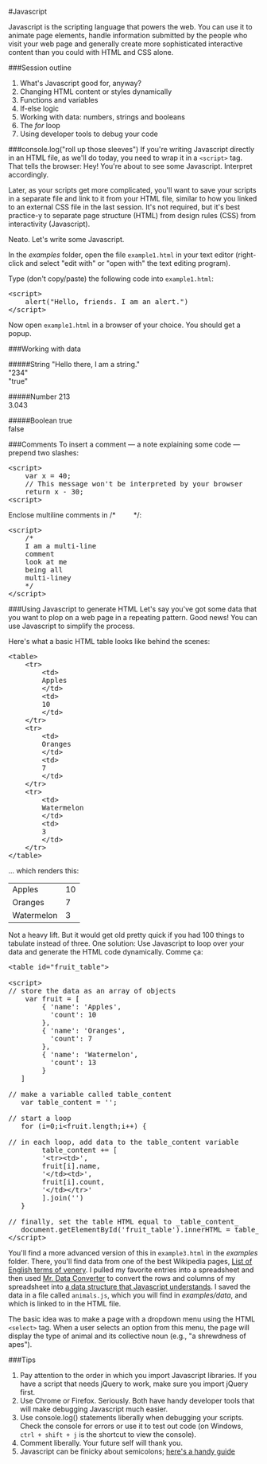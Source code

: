 #Javascript

Javascript is the scripting language that powers the web. You can use it to animate page elements, handle information submitted by the people who visit your web page and generally create more sophisticated interactive content than you could with HTML and CSS alone.

###Session outline
<ol>
<li>What's Javascript good for, anyway?</li>
<li>Changing HTML content or styles dynamically</li>
<li>Functions and variables</li>
<li>If-else logic</li>
<li>Working with data: numbers, strings and booleans</li>
<li>The <em>for</em> loop</li>
<li>Using developer tools to debug your code</li>
</ol>

###console.log("roll up those sleeves")
If you're writing Javascript directly in an HTML file, as we'll do today, you need to wrap it in a <code>&lt;script></code> tag. That tells the browser: Hey! You're about to see some Javascript. Interpret accordingly.

Later, as your scripts get more complicated, you'll want to save your scripts in a separate file and link to it from your HTML file, similar to how you linked to an external CSS file in the last session. It's not required, but it's best practice-y to separate page structure (HTML) from design rules (CSS) from interactivity (Javascript).

Neato. Let's write some Javascript.

In the _examples_ folder, open the file <code>example1.html</code> in your text editor (right-click and select "edit with" or "open with" the text editing program).

Type (don't copy/paste) the following code into <code>example1.html</code>:

<pre>
&lt;script>
    alert("Hello, friends. I am an alert.")
&lt;/script>
</pre>

Now open <code>example1.html</code> in a browser of your choice. You should get a popup.

###Working with data

#####String
"Hello there, I am a string."<br>
"234"<br>
"true"

#####Number
213<br>
3.043

#####Boolean
true<br>
false

###Comments
To insert a comment &mdash; a note explaining some code &mdash; prepend two slashes:

<pre>
&lt;script>
    var x = 40;
    // This message won't be interpreted by your browser
    return x - 30;
&lt;script>
</pre>

Enclose multiline comments in /* &emsp;&emsp; */:

<pre>
&lt;script>
    /*
    I am a multi-line
    comment
    look at me
    being all
    multi-liney
    */
&lt;/script>
</pre>

###Using Javascript to generate HTML
Let's say you've got some data that you want to plop on a web page in a repeating pattern. Good news! You can use Javascript to simplify the process.

Here's what a basic HTML table looks like behind the scenes:

<pre>
&lt;table>
    &lt;tr>
        &lt;td>
        Apples
        &lt;/td>
        &lt;td>
        10
        &lt;/td>
    &lt;/tr>
    &lt;tr>
        &lt;td>
        Oranges
        &lt;/td>
        &lt;td>
        7
        &lt;/td>
    &lt;/tr>
    &lt;tr>
        &lt;td>
        Watermelon
        &lt;/td>
        &lt;td>
        3
        &lt;/td>
    &lt;/tr>
&lt;/table>
</pre>

... which renders this:

<table>
    <tr>
        <td>
        Apples
        </td>
        <td>
        10
        </td>
    </tr>
    <tr>
        <td>
        Oranges
        </td>
        <td>
        7
        </td>
    </tr>
    <tr>
        <td>
        Watermelon
        </td>
        <td>
        3
        </td>
    </tr>
</table>

Not a heavy lift. But it would get old pretty quick if you had 100 things to tabulate instead of three. One solution: Use Javascript to loop over your data and generate the HTML code dynamically. Comme &ccedil;a:

<pre>
&lt;table id="fruit_table"></table>

&lt;script>
// store the data as an array of objects
    var fruit = [
        { 'name': 'Apples',
          'count': 10
        },
        { 'name': 'Oranges',
          'count': 7
        },
        { 'name': 'Watermelon',
          'count': 13
        }
   ]

// make a variable called table_content   
   var table_content = '';

// start a loop
   for (i=0;i&lt;fruit.length;i++) {

// in each loop, add data to the table_content variable
        table_content += [
        '&lt;tr>&lt;td>',
        fruit[i].name,
        '&lt;/td>&lt;td>',
        fruit[i].count,
        '&lt;/td>&lt;/tr>'
        ].join('')
   }

// finally, set the table HTML equal to _table_content_   
   document.getElementById('fruit_table').innerHTML = table_content;
&lt;/script>
</pre>

You'll find a more advanced version of this in <code>example3.html</code> in the _examples_ folder. There, you'll find data from one of the best Wikipedia pages, <a href="http://en.wikipedia.org/wiki/List_of_English_terms_of_venery,_by_animal">List of English terms of venery</a>. I pulled my favorite entries into a spreadsheet and then used <a href="http://shancarter.github.io/mr-data-converter/">Mr. Data Converter</a> to convert the rows and columns of my spreadsheet into <a href="http://json.org/">a data structure that Javascript understands</a>. I saved the data in a file called <code>animals.js</code>, which you will find in _examples/data_, and which is linked to in the HTML file.

The basic idea was to make a page with a dropdown menu using the HTML <code>&lt;select></code> tag. When a user selects an option from this menu, the page will display the type of animal and its collective noun (e.g., "a shrewdness of apes").

###Tips
<ol>
<li>Pay attention to the order in which you import Javascript libraries. If you have a script that needs jQuery to work, make sure you import jQuery first.</li>
<li>Use Chrome or Firefox. Seriously. Both have handy developer tools that will make debugging Javascript much easier.</li>
<li>Use console.log() statements liberally when debugging your scripts. Check the console for errors or use it to test out code (on Windows, <code>ctrl + shift + j</code> is the shortcut to view the console).</li>
<li>Comment liberally. Your future self will thank you.</li>
<li>Javascript can be finicky about semicolons; <a href="http://www.codecademy.com/blog/78-your-guide-to-semicolons-in-javascript">here's a handy guide</a></li>
</ol>